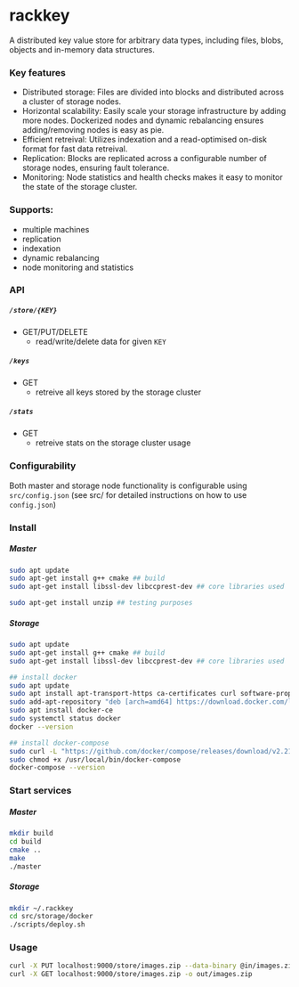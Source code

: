 # rackkey

A distributed key value store for arbitrary data types, including files, blobs, objects and in-memory data structures.

### Key features
- Distributed storage: Files are divided into blocks and distributed across a cluster of storage nodes.
- Horizontal scalability: Easily scale your storage infrastructure by adding more nodes. Dockerized nodes and dynamic rebalancing ensures adding/removing nodes is easy as pie.
- Efficient retreival: Utilizes indexation and a read-optimised on-disk format for fast data retreival.
- Replication: Blocks are replicated across a configurable number of storage nodes, ensuring fault tolerance.
- Monitoring: Node statistics and health checks makes it easy to monitor the  state of the storage cluster.

### Supports:
- multiple machines
- replication
- indexation 
- dynamic rebalancing
- node monitoring and statistics

### API
##### `/store/{KEY}`
- GET/PUT/DELETE
    - read/write/delete data for given `KEY`

##### `/keys`
- GET
    - retreive all keys stored by the storage cluster

##### `/stats`
- GET
    - retreive stats on the storage cluster usage

### Configurability
Both master and storage node functionality is configurable using `src/config.json` (see src/ for detailed instructions on how to use `config.json`)

### Install

##### Master
```bash
sudo apt update
sudo apt-get install g++ cmake ## build
sudo apt-get install libssl-dev libccprest-dev ## core libraries used

sudo apt-get install unzip ## testing purposes
```

##### Storage
```bash
sudo apt update
sudo apt-get install g++ cmake ## build
sudo apt-get install libssl-dev libccprest-dev ## core libraries used

## install docker
sudo apt update
sudo apt install apt-transport-https ca-certificates curl software-properties-common
sudo add-apt-repository "deb [arch=amd64] https://download.docker.com/linux/ubuntu $(lsb_release -cs) stable"
sudo apt install docker-ce
sudo systemctl status docker
docker --version

## install docker-compose
sudo curl -L "https://github.com/docker/compose/releases/download/v2.21.0/docker-compose-$(uname -s)-$(uname -m)" -o /usr/local/bin/docker-compose
sudo chmod +x /usr/local/bin/docker-compose
docker-compose --version
```

### Start services
##### Master
```bash
mkdir build
cd build
cmake ..
make
./master
```

##### Storage
```bash
mkdir ~/.rackkey
cd src/storage/docker
./scripts/deploy.sh
```

### Usage
```bash
curl -X PUT localhost:9000/store/images.zip --data-binary @in/images.zip
curl -X GET localhost:9000/store/images.zip -o out/images.zip
```
